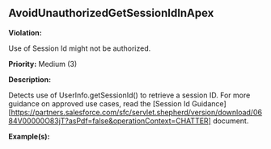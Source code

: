 AvoidUnauthorizedGetSessionIdInApex[](#avoidunauthorizedgetsessionidinapex)
------------------------------------------------------------------------------------------------------------------------------------------------------

**Violation:**

   Use of Session Id might not be authorized.


**Priority:** Medium (3)

**Description:**

   Detects use of UserInfo.getSessionId() to retrieve a session ID. For more guidance on approved use cases, read the [Session Id Guidance][https://partners.salesforce.com/sfc/servlet.shepherd/version/download/0684V00000O83jT?asPdf=false&operationContext=CHATTER] document.

**Example(s):**

   

